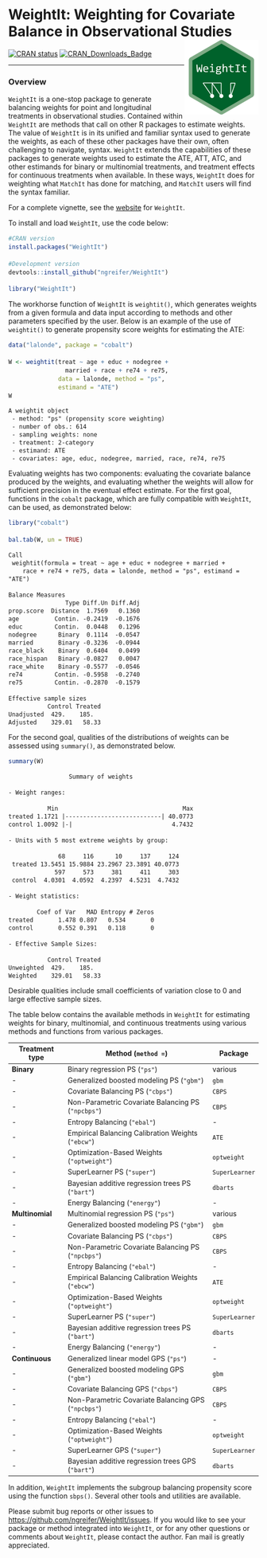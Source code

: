
<!-- README.md is generated from README.Rmd. Please edit that file -->

# WeightIt: Weighting for Covariate Balance in Observational Studies <img src="man/figures/logo.png" align="right" width="150"/>

<!-- badges: start -->

[![CRAN
status](https://www.r-pkg.org/badges/version/WeightIt)](https://CRAN.R-project.org/package=WeightIt)
[![CRAN_Downloads_Badge](https://cranlogs.r-pkg.org/badges/WeightIt?color=00622B)](https://cran.r-project.org/package=WeightIt)
<!-- badges: end -->

------------------------------------------------------------------------

### Overview

`WeightIt` is a one-stop package to generate balancing weights for point
and longitudinal treatments in observational studies. Contained within
`WeightIt` are methods that call on other R packages to estimate
weights. The value of `WeightIt` is in its unified and familiar syntax
used to generate the weights, as each of these other packages have their
own, often challenging to navigate, syntax. `WeightIt` extends the
capabilities of these packages to generate weights used to estimate the
ATE, ATT, ATC, and other estimands for binary or multinomial treatments,
and treatment effects for continuous treatments when available. In these
ways, `WeightIt` does for weighting what `MatchIt` has done for
matching, and `MatchIt` users will find the syntax familiar.

For a complete vignette, see the
[website](https://ngreifer.github.io/WeightIt/articles/WeightIt.html)
for `WeightIt`.

To install and load `WeightIt`, use the code below:

``` r
#CRAN version
install.packages("WeightIt")

#Development version
devtools::install_github("ngreifer/WeightIt")

library("WeightIt")
```

The workhorse function of `WeightIt` is `weightit()`, which generates
weights from a given formula and data input according to methods and
other parameters specified by the user. Below is an example of the use
of `weightit()` to generate propensity score weights for estimating the
ATE:

``` r
data("lalonde", package = "cobalt")

W <- weightit(treat ~ age + educ + nodegree + 
                married + race + re74 + re75, 
              data = lalonde, method = "ps", 
              estimand = "ATE")
W
```

    A weightit object
     - method: "ps" (propensity score weighting)
     - number of obs.: 614
     - sampling weights: none
     - treatment: 2-category
     - estimand: ATE
     - covariates: age, educ, nodegree, married, race, re74, re75

Evaluating weights has two components: evaluating the covariate balance
produced by the weights, and evaluating whether the weights will allow
for sufficient precision in the eventual effect estimate. For the first
goal, functions in the `cobalt` package, which are fully compatible with
`WeightIt`, can be used, as demonstrated below:

``` r
library("cobalt")

bal.tab(W, un = TRUE)
```

    Call
     weightit(formula = treat ~ age + educ + nodegree + married + 
        race + re74 + re75, data = lalonde, method = "ps", estimand = "ATE")

    Balance Measures
                    Type Diff.Un Diff.Adj
    prop.score  Distance  1.7569   0.1360
    age          Contin. -0.2419  -0.1676
    educ         Contin.  0.0448   0.1296
    nodegree      Binary  0.1114  -0.0547
    married       Binary -0.3236  -0.0944
    race_black    Binary  0.6404   0.0499
    race_hispan   Binary -0.0827   0.0047
    race_white    Binary -0.5577  -0.0546
    re74         Contin. -0.5958  -0.2740
    re75         Contin. -0.2870  -0.1579

    Effective sample sizes
               Control Treated
    Unadjusted  429.    185.  
    Adjusted    329.01   58.33

For the second goal, qualities of the distributions of weights can be
assessed using `summary()`, as demonstrated below.

``` r
summary(W)
```

                     Summary of weights

    - Weight ranges:

               Min                                   Max
    treated 1.1721 |---------------------------| 40.0773
    control 1.0092 |-|                            4.7432

    - Units with 5 most extreme weights by group:
                                                    
                  68     116      10     137     124
     treated 13.5451 15.9884 23.2967 23.3891 40.0773
                 597     573     381     411     303
     control  4.0301  4.0592  4.2397  4.5231  4.7432

    - Weight statistics:

            Coef of Var   MAD Entropy # Zeros
    treated       1.478 0.807   0.534       0
    control       0.552 0.391   0.118       0

    - Effective Sample Sizes:

               Control Treated
    Unweighted  429.    185.  
    Weighted    329.01   58.33

Desirable qualities include small coefficients of variation close to 0
and large effective sample sizes.

The table below contains the available methods in `WeightIt` for
estimating weights for binary, multinomial, and continuous treatments
using various methods and functions from various packages.

| Treatment type  | Method (`method =`)                                 | Package        |
|-----------------|-----------------------------------------------------|----------------|
| **Binary**      | Binary regression PS (`"ps"`)                       | various        |
| \-              | Generalized boosted modeling PS (`"gbm"`)           | `gbm`          |
| \-              | Covariate Balancing PS (`"cbps"`)                   | `CBPS`         |
| \-              | Non-Parametric Covariate Balancing PS (`"npcbps"`)  | `CBPS`         |
| \-              | Entropy Balancing (`"ebal"`)                        | \-             |
| \-              | Empirical Balancing Calibration Weights (`"ebcw"`)  | `ATE`          |
| \-              | Optimization-Based Weights (`"optweight"`)          | `optweight`    |
| \-              | SuperLearner PS (`"super"`)                         | `SuperLearner` |
| \-              | Bayesian additive regression trees PS (`"bart"`)    | `dbarts`       |
| \-              | Energy Balancing (`"energy"`)                       | \-             |
| **Multinomial** | Multinomial regression PS (`"ps"`)                  | various        |
| \-              | Generalized boosted modeling PS (`"gbm"`)           | `gbm`          |
| \-              | Covariate Balancing PS (`"cbps"`)                   | `CBPS`         |
| \-              | Non-Parametric Covariate Balancing PS (`"npcbps"`)  | `CBPS`         |
| \-              | Entropy Balancing (`"ebal"`)                        | \-             |
| \-              | Empirical Balancing Calibration Weights (`"ebcw"`)  | `ATE`          |
| \-              | Optimization-Based Weights (`"optweight"`)          | `optweight`    |
| \-              | SuperLearner PS (`"super"`)                         | `SuperLearner` |
| \-              | Bayesian additive regression trees PS (`"bart"`)    | `dbarts`       |
| \-              | Energy Balancing (`"energy"`)                       | \-             |
| **Continuous**  | Generalized linear model GPS (`"ps"`)               | \-             |
| \-              | Generalized boosted modeling GPS (`"gbm"`)          | `gbm`          |
| \-              | Covariate Balancing GPS (`"cbps"`)                  | `CBPS`         |
| \-              | Non-Parametric Covariate Balancing GPS (`"npcbps"`) | `CBPS`         |
| \-              | Entropy Balancing (`"ebal"`)                        | \-             |
| \-              | Optimization-Based Weights (`"optweight"`)          | `optweight`    |
| \-              | SuperLearner GPS (`"super"`)                        | `SuperLearner` |
| \-              | Bayesian additive regression trees GPS (`"bart"`)   | `dbarts`       |

In addition, `WeightIt` implements the subgroup balancing propensity
score using the function `sbps()`. Several other tools and utilities are
available.

Please submit bug reports or other issues to
<https://github.com/ngreifer/WeightIt/issues>. If you would like to see
your package or method integrated into `WeightIt`, or for any other
questions or comments about `WeightIt`, please contact the author. Fan
mail is greatly appreciated.
